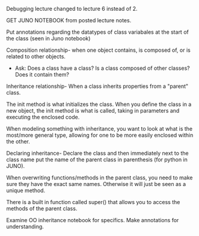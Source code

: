 Debugging lecture changed to lecture 6 instead of 2.

GET JUNO NOTEBOOK from posted lecture notes.

Put annotations regarding the datatypes of class variabales at the start of the class 
(seen in Juno notebook)

Composition relationship- when one object contains, is composed of, or is related to other objects.

- Ask: Does a class have a class? Is a class composed of other classes? Does it contain them?

Inheritance relationship- When a class inherits properties from a "parent" class.

The init method is what initializes the class. When you define the class in a new object,
the init method is what is called, taking in parameters and executing the enclosed code.

When modeling something with inheritance, you want to look at what is the most/more general type, 
allowing for one to be more easily enclosed within the other.

Declaring inheritance- Declare the class and then immediately next to the class name put the name
of the parent class in parenthesis (for python in JUNO).

When overwriting functions/methods in the parent class, you need to make sure they have the exact 
same names. Otherwise it will just be seen as a unique method.

There is a built in function called super() that allows you to access the methods of the
parent class.

Examine OO inheritance notebook for specifics. Make annotations for understanding.